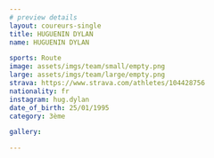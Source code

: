 ```yaml
---
# preview details
layout: coureurs-single
title: HUGUENIN DYLAN
name: HUGUENIN DYLAN

sports: Route
image: assets/imgs/team/small/empty.png
large: assets/imgs/team/large/empty.png
strava: https://www.strava.com/athletes/104428756
nationality: fr
instagram: hug.dylan
date_of_birth: 25/01/1995 
category: 3ème

gallery:

---
```

